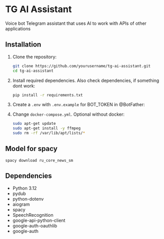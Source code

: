 # TG AI Assistant

Voice bot Telegram assistant that uses AI to work with APIs of other applications

## Installation

1. Clone the repository:
   ```bash
   git clone https://github.com/yourusername/tg-ai-assistant.git
   cd tg-ai-assistant
   ```

2. Install required dependencies. Also check dependencies, if something dont work:
   ```bash
   pip install -r requirements.txt
   ```

3. Create a `.env` with `.env.example` for BOT_TOKEN in @BotFather:

4. Change `docker-compose.yml`. Optional
without docker:
   ```bash
   sudo apt-get update 
   sudo apt-get install -y ffmpeg 
   sudo rm -rf /var/lib/apt/lists/*
   ```
## Model for spacy
   ```
   spacy download ru_core_news_sm
   ```
## Dependencies

- Python 3.12
- pydub
- python-dotenv
- aiogram
- spacy
- SpeechRecognition
- google-api-python-client
- google-auth-oauthlib
- google-auth